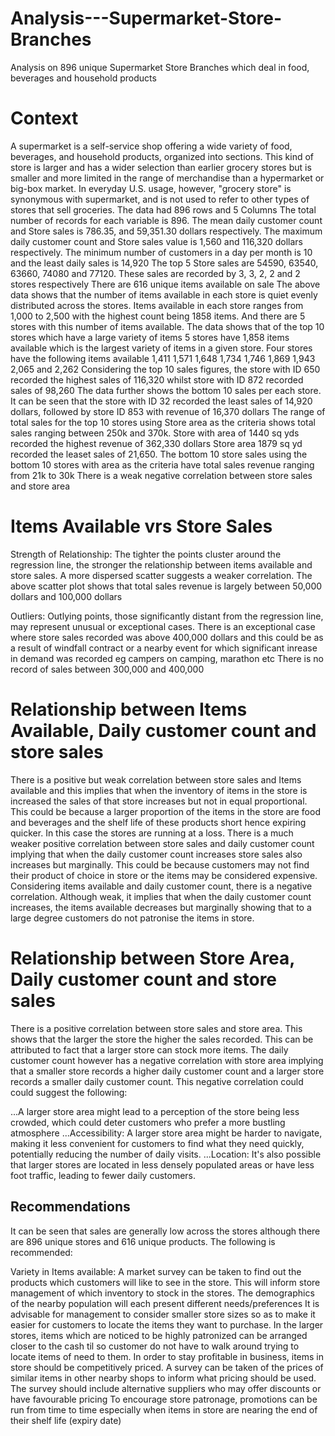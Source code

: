 # Analysis---Supermarket-Store-Branches
Analysis on 896 unique Supermarket Store Branches which deal in food, beverages and household products
# Context
A supermarket is a self-service shop offering a wide variety of food, beverages, and household products, organized into sections. This kind of store is larger and has a wider selection than earlier grocery stores but is smaller and more limited in the range of merchandise than a hypermarket or big-box market. In everyday U.S. usage, however, "grocery store" is synonymous with supermarket, and is not used to refer to other types of stores that sell groceries.
The data had 896 rows and 5 Columns
The total number of records for each variable is 896. The mean daily customer count and Store sales  is 786.35, and 59,351.30 dollars respectively. The maximum daily customer count and Store sales value is 1,560 and 116,320 dollars respectively. The minimum number of customers in a day per month is 10 and the least daily sales is 14,920
The top 5 Store sales are 54590, 63540, 63660, 74080 and 77120. These sales are recorded by 3, 3, 2, 2 and 2 stores respectively
There are 616 unique items available on sale
The above data shows that the number of items available in each store is quiet evenly distributed across the stores. Items available in each store ranges from 1,000 to 2,500 with the highest count being 1858 items. And there are 5 stores with this number of items available.
The data shows that of the top 10 stores which have a large variety of items 5 stores have 1,858 items available which is the largest variety of items in a given store. Four stores have the following items available 1,411 1,571 1,648 1,734 1,746 1,869 1,943 2,065 and 2,262
Considering the top 10 sales figures, the store with ID 650 recorded the highest sales of 116,320 whilst store with ID 872 recorded sales of 98,260
The data further shows the bottom 10 sales per each store. It can be seen that the store with ID 32 recorded the least sales of 14,920 dollars, followed by store ID 853 with revenue of 16,370 dollars
The range of total sales for the top 10 stores using Store area as the criteria shows total sales ranging between 250k and 370k. Store with area of 1440 sq yds recorded the highest revenue of 362,330 dollars
Store area 1879 sq yd recorded the leaset sales of 21,650. The bottom 10 store sales using the bottom 10 stores with area as the criteria have total sales revenue ranging from 21k to 30k
There is a weak negative correlation between store sales and store area
# Items Available vrs Store Sales
Strength of Relationship: The tighter the points cluster around the regression line, the stronger the relationship between items available and store sales. A more dispersed scatter suggests a weaker correlation. The above scatter plot shows that total sales revenue is largely between 50,000 dollars and 100,000 dollars

Outliers: Outlying points, those significantly distant from the regression line, may represent unusual or exceptional cases. There is an exceptional case where store sales recorded was above 400,000 dollars and this could be as a result of windfall contract or a nearby event for which significant inrease in demand was recorded eg campers on camping, marathon etc There is no record of sales between 300,000 and 400,000
# Relationship between Items Available, Daily customer count and store sales
There is a positive but weak correlation between store sales and Items available and this implies that when the inventory of items in the store is increased the sales of that store increases but not in equal proportional. This could be because a larger proportion of the items in the store are food and beverages and the shelf life of these products short hence expiring quicker. In this case the stores are running at a loss. There is a much weaker positive correlation between store sales and daily customer count implying that when the daily customer count increases store sales also increases but marginally. This could be because customers may not find their product of choice in store or the items may be considered expensive. Considering items available and daily customer count, there is a negative correlation. Although weak, it implies that when the daily customer count increases, the items available decreases but marginally showing that to a large degree customers do not patronise the items in store.
# Relationship between Store Area, Daily customer count and store sales
There is a positive correlation between store sales and store area. This shows that the larger the store the higher the sales recorded. This can be attributed to fact that a larger store can stock more items. The daily customer count however has a negative correlation with store area implying that a smaller store records a higher daily customer count and a larger store records a smaller daily customer count. This negative correlation could could suggest the following:

...A larger store area might lead to a perception of the store being less crowded, which could deter customers who prefer a more bustling atmosphere ...Accessibility: A larger store area might be harder to navigate, making it less convenient for customers to find what they need quickly, potentially reducing the number of daily visits. ...Location: It's also possible that larger stores are located in less densely populated areas or have less foot traffic, leading to fewer daily customers.
## Recommendations
It can be seen that sales are generally low across the stores although there are 896 unique stores and 616 unique products. The following is recommended:

Variety in Items available: A market survey can be taken to find out the products which customers will like to see in the store. This will inform store management of which inventory to stock in the stores. The demographics of the nearby population will each present different needs/preferences
It is advisable for management to consider smaller store sizes so as to make it easier for customers to locate the items they want to purchase. In the larger stores, items which are noticed to be highly patronized can be arranged closer to the cash til so customer do not have to walk around trying to locate items of need to them.
In order to stay profitable in business, items in store should be competitively priced. A survey can be taken of the prices of similar items in other nearby shops to inform what pricing should be used. The survey should include alternative suppliers who may offer discounts or have favourable pricing
To encourage store patronage, promotions can be run from time to time especially when items in store are nearing the end of their shelf life (expiry date)
